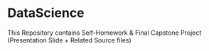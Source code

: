 # DataScience
This Repository contains Self-Homework &amp; Final Capstone Project (Presentation Slide + Related Source files)
